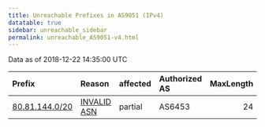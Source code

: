 ```yaml
---
title: Unreachable Prefixes in AS9051 (IPv4)
datatable: true
sidebar: unreachable_sidebar
permalink: unreachable_AS9051-v4.html
---
```


Data as of 2018-12-22 14:35:00 UTC


<div class="datatable-begin"></div>

| Prefix                                                 | Reason                                                                                               | affected   | Authorized AS   |   MaxLength | Anchor                                         |   unreachable /24s |
|:-------------------------------------------------------|:-----------------------------------------------------------------------------------------------------|:-----------|:----------------|------------:|:-----------------------------------------------|-------------------:|
| [80.81.144.0/20](https://stat.ripe.net/80.81.144.0/20) | [INVALID ASN](https://rpki-validator.ripe.net/announcement-preview?asn=AS9051&prefix=80.81.144.0/20) | partial    | AS6453          |          24 | [RIPE](unreachable_RIPE_NCC_RPKI_Root-v4.html) |                 16 |

<div class="datatable-end"></div>